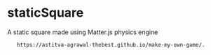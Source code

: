 # staticSquare
A static square made using Matter.js physics engine






       https://astitva-agrawal-thebest.github.io/make-my-own-game/.
